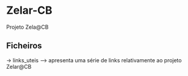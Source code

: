 # Zelar-CB
Projeto Zela@CB

## Ficheiros  
→ links_uteis --> apresenta uma série de links relativamente ao projeto Zelar@CB
